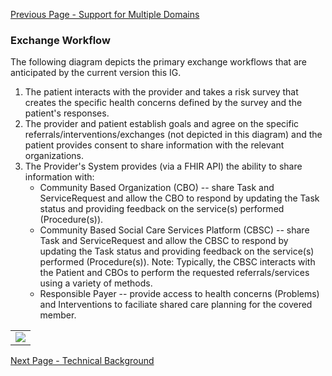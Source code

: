 [Previous Page - Support for Multiple Domains](support_for_multiple_domains.html)

###  Exchange Workflow

The following diagram depicts the primary exchange workflows that are anticipated by the current version this IG.

1. The patient interacts with the provider and takes a risk survey that creates the specific health concerns defined by the survey and the patient's responses.
2. The provider and patient establish goals and agree on the specific referrals/interventions/exchanges (not depicted in this diagram) and the patient provides consent to share information with the relevant organizations.
3. The Provider's System provides (via a FHIR API) the ability to share information with:
	*  Community Based Organization (CBO) -- share Task and ServiceRequest and allow the CBO to respond by updating the Task status and providing feedback on the service(s) performed (Procedure(s)).
	*  Community Based Social Care Services Platform (CBSC) -- share Task and ServiceRequest and allow the CBSC to respond by updating the Task status and providing feedback on the service(s) performed (Procedure(s)).
			Note: Typically, the CBSC interacts with the Patient and CBOs to perform the requested referrals/services using a variety of methods.
	*  Responsible Payer -- provide access to health concerns (Problems) and Interventions to faciliate shared care planning for the covered member.

<table><tr><td><img src="Exchange Workflow.png" /></td></tr></table>


[Next Page - Technical Background](technical_background.html)